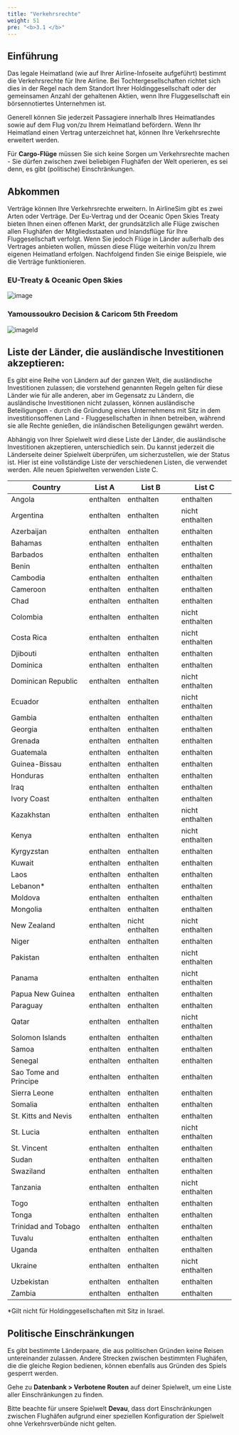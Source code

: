 ```yaml
---
title: "Verkehrsrechte"
weight: 51
pre: "<b>3.1 </b>"
---
```


## Einführung
Das legale Heimatland (wie auf Ihrer Airline-Infoseite aufgeführt) bestimmt die Verkehrsrechte für Ihre Airline. Bei Tochtergesellschaften richtet sich dies in der Regel nach dem Standort Ihrer Holdinggesellschaft oder der gemeinsamen Anzahl der gehaltenen Aktien, wenn Ihre Fluggesellschaft ein börsennotiertes Unternehmen ist.

Generell können Sie jederzeit Passagiere innerhalb Ihres Heimatlandes sowie auf dem Flug von/zu Ihrem Heimatland befördern. Wenn Ihr Heimatland einen Vertrag unterzeichnet hat, können Ihre Verkehrsrechte erweitert werden.

Für **Cargo-Flüge** müssen Sie sich keine Sorgen um Verkehrsrechte machen - Sie dürfen zwischen zwei beliebigen Flughäfen der Welt operieren, es sei denn, es gibt (politische) Einschränkungen.

## Abkommen

Verträge können Ihre Verkehrsrechte erweitern. In AirlineSim gibt es zwei Arten oder Verträge. Der Eu-Vertrag und der Oceanic Open Skies Treaty bieten Ihnen einen offenen Markt, der grundsätzlich alle Flüge zwischen allen Flughäfen der Mitgliedsstaaten und Inlandsflüge für Ihre Fluggesellschaft verfolgt. Wenn Sie jedoch Flüge in Länder außerhalb des Vertrages anbieten wollen, müssen diese Flüge weiterhin von/zu Ihrem eigenen Heimatland erfolgen.
Nachfolgend finden Sie einige Beispiele, wie die Verträge funktionieren.

### EU-Treaty & Oceanic Open Skies
![image](./eutreaty-en.png)

### Yamoussoukro Decision & Caricom 5th Freedom
![imageld](./yamoussoukro-en.png)


## Liste der Länder, die ausländische Investitionen akzeptieren:

Es gibt eine Reihe von Ländern auf der ganzen Welt, die ausländische Investitionen zulassen; die vorstehend genannten Regeln gelten für diese Länder wie für alle anderen, aber im Gegensatz zu Ländern, die ausländische Investitionen nicht zulassen, können ausländische Beteiligungen - durch die Gründung eines Unternehmens mit Sitz in dem investitionsoffenen Land - Fluggesellschaften in ihnen betreiben, während sie alle Rechte genießen, die inländischen Beteiligungen gewährt werden.

Abhängig von Ihrer Spielwelt wird diese Liste der Länder, die ausländische Investitionen akzeptieren, unterschiedlich sein. Du kannst jederzeit die Länderseite deiner Spielwelt überprüfen, um sicherzustellen, wie der Status ist.
Hier ist eine vollständige Liste der verschiedenen Listen, die verwendet werden. Alle neuen Spielwelten verwenden Liste C.


| Country | List A | List B | List C |
| --- | --- | --- | --- |
| Angola | enthalten | enthalten | enthalten |
| Argentina | enthalten | enthalten | nicht enthalten |
| Azerbaijan | enthalten | enthalten | enthalten |
| Bahamas | enthalten | enthalten | enthalten |
| Barbados | enthalten | enthalten | enthalten |
| Benin | enthalten | enthalten | enthalten |
| Cambodia | enthalten | enthalten | enthalten |
| Cameroon | enthalten | enthalten | enthalten |
| Chad | enthalten | enthalten | enthalten |
| Colombia | enthalten | enthalten | nicht enthalten |
| Costa Rica | enthalten | enthalten | nicht enthalten |
| Djibouti | enthalten | enthalten | enthalten |
| Dominica | enthalten | enthalten | enthalten |
| Dominican Republic | enthalten | enthalten | nicht enthalten |
| Ecuador | enthalten | enthalten | nicht enthalten |
| Gambia | enthalten | enthalten | enthalten |
| Georgia | enthalten | enthalten | enthalten |
| Grenada | enthalten | enthalten | enthalten |
| Guatemala | enthalten | enthalten | enthalten |
| Guinea-Bissau | enthalten | enthalten | enthalten |
| Honduras | enthalten | enthalten | enthalten |
| Iraq | enthalten | enthalten | enthalten |
| Ivory Coast | enthalten | enthalten | enthalten |
| Kazakhstan | enthalten | enthalten | nicht enthalten |
| Kenya | enthalten | enthalten | nicht enthalten |
| Kyrgyzstan | enthalten | enthalten | enthalten |
| Kuwait | enthalten | enthalten | enthalten |
| Laos | enthalten | enthalten | enthalten |
| Lebanon* | enthalten | enthalten | enthalten |
| Moldova | enthalten | enthalten | enthalten |
| Mongolia | enthalten | enthalten | enthalten |
| New Zealand | enthalten | nicht enthalten | nicht enthalten |
| Niger | enthalten | enthalten | enthalten |
| Pakistan | enthalten | enthalten | nicht enthalten |
| Panama | enthalten | enthalten | nicht enthalten |
| Papua New Guinea | enthalten | enthalten | enthalten |
| Paraguay | enthalten | enthalten | enthalten |
| Qatar | enthalten | enthalten | nicht enthalten |
| Solomon Islands | enthalten | enthalten | enthalten |
| Samoa | enthalten | enthalten | enthalten |
| Senegal | enthalten | enthalten | enthalten |
| Sao Tome and Principe | enthalten | enthalten | enthalten |
| Sierra Leone | enthalten | enthalten | enthalten |
| Somalia | enthalten | enthalten | enthalten |
| St. Kitts and Nevis | enthalten | enthalten | enthalten |
| St. Lucia | enthalten | enthalten | nicht enthalten |
| St. Vincent | enthalten | enthalten | enthalten |
| Sudan | enthalten | enthalten | enthalten |
| Swaziland | enthalten | enthalten | enthalten |
| Tanzania | enthalten | enthalten | nicht enthalten |
| Togo | enthalten | enthalten | enthalten |
| Tonga | enthalten | enthalten | enthalten |
| Trinidad and Tobago | enthalten | enthalten | enthalten |
| Tuvalu | enthalten | enthalten | enthalten |
| Uganda | enthalten | enthalten | enthalten |
| Ukraine | enthalten | enthalten | nicht enthalten |
| Uzbekistan | enthalten | enthalten | enthalten |
| Zambia | enthalten | enthalten | enthalten |

*Gilt nicht für Holdinggesellschaften mit Sitz in Israel.


## Politische Einschränkungen

Es gibt bestimmte Länderpaare, die aus politischen Gründen keine Reisen untereinander zulassen.
Andere Strecken zwischen bestimmten Flughäfen, die die gleiche Region bedienen, können ebenfalls aus Gründen des Spiels gesperrt werden.

Gehe zu **Datenbank > Verbotene Routen** auf deiner Spielwelt, um eine Liste aller Einschränkungen zu finden.

Bitte beachte für unsere Spielwelt **Devau**, dass dort Einschränkungen zwischen Flughäfen aufgrund einer speziellen Konfiguration der Spielwelt ohne Verkehrsverbünde nicht gelten.

